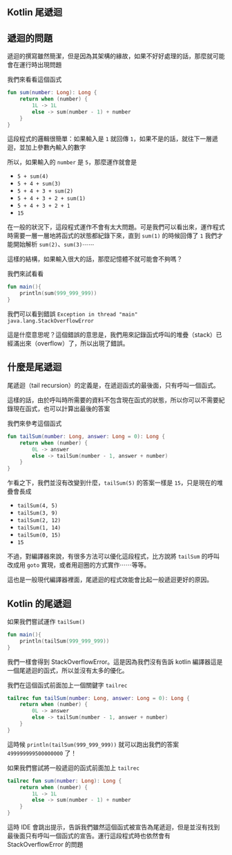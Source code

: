 ## Kotlin 尾遞迴

## 遞迴的問題

遞迴的撰寫雖然簡潔，但是因為其架構的緣故，如果不好好處理的話，那麼就可能會在運行時出現問題

我們來看看這個函式

```kotlin
fun sum(number: Long): Long {
    return when (number) {
        1L -> 1L
        else -> sum(number - 1) + number
    }
}
```

這段程式的邏輯很簡單：如果輸入是 `1` 就回傳 `1`，如果不是的話，就往下一層遞迴，並加上參數內輸入的數字

所以，如果輸入的 `number` 是 `5`，那麼運作就會是

* `5 + sum(4)`
* `5 + 4 + sum(3)`
* `5 + 4 + 3 + sum(2)`
* `5 + 4 + 3 + 2 + sum(1)`
* `5 + 4 + 3 + 2 + 1`
* `15`

在一般的狀況下，這段程式運作不會有太大問題。可是我們可以看出來，運作程式時需要一層一層地將函式的狀態都紀錄下來，直到 `sum(1)` 的時候回傳了 `1` 我們才能開始解析 `sum(2)`、`sum(3)`⋯⋯

這樣的結構，如果輸入很大的話，那麼記憶體不就可能會不夠嗎？

我們來試看看

```kotlin
fun main(){
    println(sum(999_999_999))
}
```

我們可以看到錯誤 `Exception in thread "main" java.lang.StackOverflowError`

這是什麼意思呢？這個錯誤的意思是，我們用來記錄函式呼叫的堆疊（stack）已經滿出來（overflow）了，所以出現了錯誤。

## 什麼是尾遞迴

尾遞迴（tail recursion）的定義是，在遞迴函式的最後面，只有呼叫一個函式。

這樣的話，由於呼叫時所需要的資料不包含現在函式的狀態，所以你可以不需要紀錄現在函式，也可以計算出最後的答案

我們來參考這個函式

```kotlin
fun tailSum(number: Long, answer: Long = 0): Long {
    return when (number) {
        0L -> answer
        else -> tailSum(number - 1, answer + number)
    }
}
```

乍看之下，我們並沒有改變到什麼，`tailSum(5)` 的答案一樣是 `15`，只是現在的堆疊會長成

* `tailSum(4, 5)`
* `tailSum(3, 9)`
* `tailSum(2, 12)`
* `tailSum(1, 14)`
* `tailSum(0, 15)`
* `15`

不過，對編譯器來說，有很多方法可以優化這段程式，比方說將 `tailSum` 的呼叫改成用 `goto` 實現，或者用迴圈的方式實作⋯⋯等等。

這也是一般現代編譯器裡面，尾遞迴的程式效能會比起一般遞迴更好的原因。

## Kotlin 的尾遞迴

如果我們嘗試運作 `tailSum()`

```kotlin
fun main(){
    println(tailSum(999_999_999))
}
```

我們一樣會得到 StackOverflowError。這是因為我們沒有告訴 kotlin 編譯器這是一個尾遞迴的函式，所以並沒有太多的優化。

我們在這個函式前面加上一個關鍵字 `tailrec`

```kotlin
tailrec fun tailSum(number: Long, answer: Long = 0): Long {
    return when (number) {
        0L -> answer
        else -> tailSum(number - 1, answer + number)
    }
}
```

這時候 `println(tailSum(999_999_999))` 就可以跑出我們的答案 `499999999500000000` 了！

如果我們嘗試將一般遞迴的函式前面加上 `tailrec`

```kotlin
tailrec fun sum(number: Long): Long {
    return when (number) {
        1L -> 1L
        else -> sum(number - 1) + number
    }
}
```

這時 IDE 會跳出提示，告訴我們雖然這個函式被宣告為尾遞迴，但是並沒有找到最後面只有呼叫一個函式的宣告。運行這段程式時也依然會有 StackOverflowError 的問題
